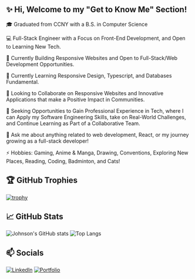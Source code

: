 ## ✨ Hi, Welcome to my "Get to Know Me" Section!

🎓 Graduated from CCNY with a B.S. in Computer Science 

💻 Full-Stack Engineer with a Focus on Front-End Development, and Open to Learning New Tech. 

🚀 Currently Building Responsive Websites and Open to Full-Stack/Web Development Opportunities. 

🌱 Currently Learning Responsive Design, Typescript, and Databases Fundamental.

👯 Looking to Collaborate on Responsive Websites and Innovative Applications that make a Positive Impact in Communities.

🤔 Seeking Opportunities to Gain Professional Experience in Tech, where I can Apply my Software Engineering Skills, take on Real-World Challenges, and Continue Learning as Part of a Collaborative Team.

💬 Ask me about anything related to web development, React, or my journey growing as a full-stack developer!

⚡ Hobbies: Gaming, Anime & Manga, Drawing, Conventions, Exploring New Places, Reading, Coding, Badminton, and Cats!

## 🏆 GitHub Trophies

[![trophy](https://github-profile-trophy.vercel.app/?username=jchen22002&theme=radical)](https://github.com/ryo-ma/github-profile-trophy)

## 📈 GitHub Stats

![Johnson's GitHub stats](https://github-readme-stats.vercel.app/api?username=jchen22002&show_icons=true&theme=radical)
![Top Langs](https://github-readme-stats.vercel.app/api/top-langs/?username=jchen22002&layout=compact&hide_progress=true&hide=percent&theme=radical)

## 📫 Socials

[![LinkedIn](https://img.shields.io/badge/-LinkedIn-blue?logo=linkedin&logoColor=white)](https://linkedin.com/in/jchen22002)
[![Portfolio](https://img.shields.io/badge/-Portfolio-black?style=flat)](https://portfolio-link)
